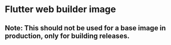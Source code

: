 # Flutter web builder image

## Note: This should not be used for a base image in production, only for building releases.